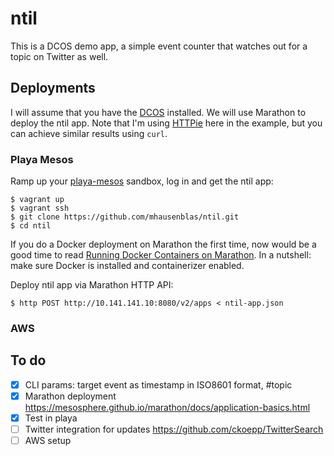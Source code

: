 # ntil

This is a DCOS demo app, a simple event counter that watches out for a topic on Twitter as well.

## Deployments

I will assume that you have the [DCOS](https://mesosphere.com/product/) installed. We will use Marathon to deploy the ntil app.
Note that I'm using [HTTPie](http://httpie.org/) here in the example, but you can achieve similar results using `curl`.

### Playa Mesos

Ramp up your [playa-mesos](https://github.com/mesosphere/playa-mesos) sandbox, log in and get the ntil app:

    $ vagrant up
    $ vagrant ssh
    $ git clone https://github.com/mhausenblas/ntil.git
    $ cd ntil

If you do a Docker deployment on Marathon the first time, now would be a good time to read [Running Docker Containers on Marathon](https://mesosphere.github.io/marathon/docs/native-docker.html). In a nutshell: make sure Docker is installed and containerizer enabled.


Deploy ntil app via Marathon HTTP API:

    $ http POST http://10.141.141.10:8080/v2/apps < ntil-app.json

### AWS




## To do

- [x]  CLI params: target event as timestamp in ISO8601 format, #topic
- [x]  Marathon deployment https://mesosphere.github.io/marathon/docs/application-basics.html
- [x]  Test in playa
- [ ]  Twitter integration for updates https://github.com/ckoepp/TwitterSearch 
- [ ]  AWS setup
